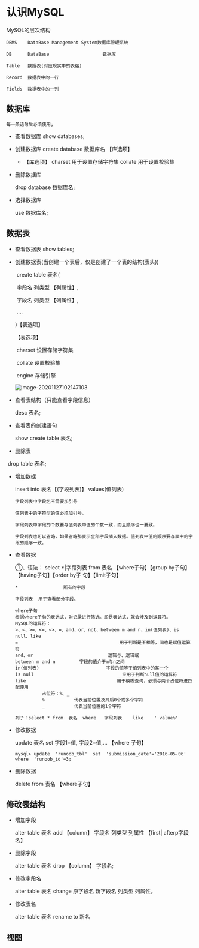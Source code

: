 # 认识MySQL

MySQL的层次结构

```
DBMS	DataBase Management System数据库管理系统

DB		DataBase					数据库

Table	数据表(对应现实中的表格)

Record	数据表中的一行

Fields	数据表中的一列
```

## 数据库

```
每一条语句后必须使用;
```

- 查看数据库
  show databases;

- 创建数据库
  create database 数据库名  【库选项】

  - 【库选项】
    charset 		用于设置存储字符集
     	collate		用于设置校验集

- 删除数据库

  drop database 数据库名;

- 选择数据库

  use 数据库名;

## 数据表

- 查看数据表
  show tables;

- 创建数据表(当创建一个表后，仅是创建了一个表的结构(表头))

  ​	create  table  表名(

  ​	字段名 列类型 【列属性】,

  ​	字段名 列类型 【列属性】,

  ​    ….

  )【表选项】

   【表选项】

  ​		charset		设置存储字符集

  ​		collate 		设置校验集

  ​		engine		存储引擎

  ![image-20201127102147103](/home/silk/.config/Typora/typora-user-images/image-20201127102147103.png)

- 查看表结构（只能查看字段信息）

  desc 表名;

- 查看表的创建语句


  show create table 表名;

- 删除表

​	   drop table 表名;

- 增加数据

  insert  into 表名【(字段列表)】 values(值列表)

  ```
  字段列表中字段名不需要加引号
  
  值列表中的字符型的值必须加引号。
  
  字段列表中字段的个数要与值列表中值的个数一致，而且顺序也一要致。
  
  字段列表也可以省略，如果省略那表示全部字段插入数据。值列表中值的顺序要与表中的字段的顺序一致。
  ```

  

- 查看数据

  ①、语法：
  select *|字段列表 from 表名 【where子句】【group by子句】【having子句】【order by子     句】【limit子句】

  ```
  *   				所有的字段
  
  字段列表	用于查看部分字段。
  ```

  ```
  where子句
  根据where子句的表达式，对记录进行筛选。即是表达式，就会涉及到运算符。
  MySQL的运算符：
  >、<、>=、<=、<>、=、and、or、not、between m and n、in(值列表)、is null、like
  =										 用于判断是不相等，同也是赋值运算符
  and、or					   		逻辑与、逻辑或
  between m and n	 	  字段的值介于m与n之间
  in(值列表)				     	  字段的值等于值列表中的某一个
  is null					         	  专用于判断null值的运算符
  like						       		用于模糊查询，必须与两个占位符进匹配使用
  			占位符：%、_
  			%			代表当前位置及其后0个或多个字符
  			_			代表当前位置的1个字符
  
  列子：select * from 	表名 	where	字段列表	like	' value%'
  ```

- 修改数据

  update 表名 set 字段1=值, 字段2=值,… 【where 子句】

  ```
  mysql> update  'runoob_tbl'  set  'submission_date'='2016-05-06' where  'runoob_id'=3;
  ```

- 删除数据

  delete from 表名 【where子句】

## 修改表结构

- 增加字段

  alter table 表名 add 【column】 字段名 列类型 列属性 【first| afterp字段名】

- 删除字段

  alter table 表名 drop 【column】 字段名;

- 修改字段名

  alter table 表名 change 原字段名 新字段名 列类型 列属性。

- 修改表名

  alter table 表名 rename to 新名

## 视图